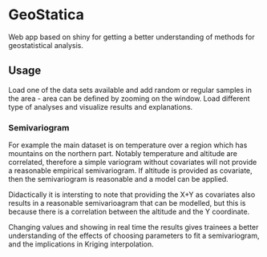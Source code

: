 # GeoStatica
Web app based on shiny for getting a better understanding of methods for geostatistical analysis.


## Usage
Load one of the data sets available and add random or regular samples in the area - area can be defined by zooming on the window. 
Load different type of analyses and visualize results and explanations. 

### Semivariogram
For example the main dataset is on temperature over a region which has mountains on the northern part. Notably temperature and altitude are correlated, therefore a simple variogram without covariates will not provide a reasonable empirical semivariogram. If altitude is provided as covariate, then the semivariogram is reasonable and a model can be applied. 

Didactically it is intersting to note that providing the X+Y as covariates also results in a reasonable semivarioagram that can be modelled, but this is because there is a correlation between the altitude and the Y coordinate. 

Changing values and showing in real time the results gives trainees a better understanding of the effects of choosing parameters to fit a semivariogram, and the implications in Kriging interpolation.


